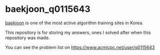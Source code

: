 # baekjoon_q0115643

[baekjoon](https://www.acmicpc.net) is one of the most active algorithm training sites in Korea.

This repository is for storing my answers, ones I solved after when this repository was made.

You can see the problem list on https://www.acmicpc.net/user/q0115643

